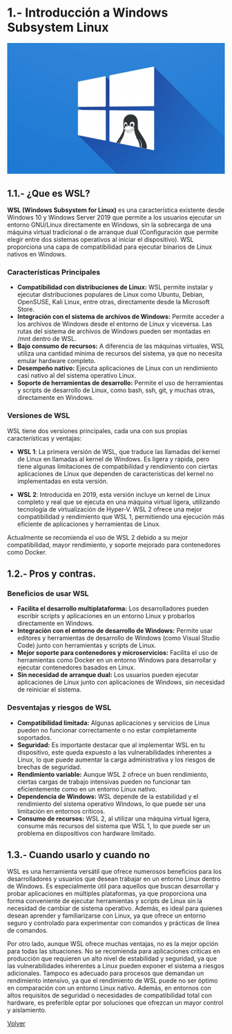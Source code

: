 # 1.- Introducción a Windows Subsystem Linux
![wsl](/Imagenes/wsl.jpg)
## 1.1.- ¿Que es WSL?
**WSL (Windows Subsystem for Linux)** es una característica existente desde Windows 10 y Windows Server 2019 que permite a los usuarios ejecutar un entorno GNU/Linux directamente en Windows, sin la sobrecarga de una máquina virtual tradicional o de arranque dual (Configuración que permite elegir entre dos sistemas operativos al iniciar el dispositivo). WSL proporciona una capa de compatibilidad para ejecutar binarios de Linux nativos en Windows.

### Características Principales
* **Compatibilidad con distribuciones de Linux:** WSL permite instalar y ejecutar distribuciones populares de Linux como Ubuntu, Debian, OpenSUSE, Kali Linux, entre otras, directamente desde la Microsoft Store.
* **Integración con el sistema de archivos de Windows:** Permite acceder a los archivos de Windows desde el entorno de Linux y viceversa. Las rutas del sistema de archivos de Windows pueden ser montadas en /mnt dentro de WSL.
* **Bajo consumo de recursos:** A diferencia de las máquinas virtuales, WSL utiliza una cantidad mínima de recursos del sistema, ya que no necesita emular hardware completo.
* **Desempeño nativo:** Ejecuta aplicaciones de Linux con un rendimiento casi nativo al del sistema operativo Linux.
* **Soporte de herramientas de desarrollo:** Permite el uso de herramientas y scripts de desarrollo de Linux, como bash, ssh, git, y muchas otras, directamente en Windows.
### Versiones de WSL
WSL tiene dos versiones principales, cada una con sus propias características y ventajas:

* **WSL 1**: La primera versión de WSL, que traduce las llamadas del kernel de Linux en llamadas al kernel de Windows. Es ligera y rápida, pero tiene algunas limitaciones de compatibilidad y rendimiento con ciertas aplicaciones de Linux que dependen de características del kernel no implementadas en esta versión.

* **WSL 2**: Introducida en 2019, esta versión incluye un kernel de Linux completo y real que se ejecuta en una máquina virtual ligera, utilizando tecnología de virtualización de Hyper-V. WSL 2 ofrece una mejor compatibilidad y rendimiento que WSL 1, permitiendo una ejecución más eficiente de aplicaciones y herramientas de Linux.

Actualmente se recomienda el uso de WSL 2 debido a su mejor compatibilidad, mayor rendimiento, y soporte mejorado para contenedores como Docker.


## 1.2.- Pros y contras.
### Beneficios de usar WSL
* **Facilita el desarrollo multiplataforma:** Los desarrolladores pueden escribir scripts y aplicaciones en un entorno Linux y probarlos directamente en Windows.
* **Integración con el entorno de desarrollo de Windows:** Permite usar editores y herramientas de desarrollo de Windows (como Visual Studio Code) junto con herramientas y scripts de Linux.
* **Mejor soporte para contenedores y microservicios:** Facilita el uso de herramientas como Docker en un entorno Windows para desarrollar y ejecutar contenedores basados en Linux.
* **Sin necesidad de arranque dual:** Los usuarios pueden ejecutar aplicaciones de Linux junto con aplicaciones de Windows, sin necesidad de reiniciar el sistema.

### Desventajas y riesgos de WSL
* **Compatibilidad limitada:** Algunas aplicaciones y servicios de Linux pueden no funcionar correctamente o no estar completamente soportados.
* **Seguridad:** Es importante destacar que al implementar WSL en tu dispositivo, este queda expuesto a las vulnerabilidades inherentes a Linux,
  lo que puede aumentar la carga administrativa y los riesgos de brechas de seguridad.
* **Rendimiento variable:** Aunque WSL 2 ofrece un buen rendimiento, ciertas cargas de trabajo intensivas pueden no funcionar tan eficientemente como en un entorno Linux nativo.
* **Dependencia de Windows:** WSL depende de la estabilidad y el rendimiento del sistema operativo Windows, lo que puede ser una limitación en entornos críticos.
* **Consumo de recursos:** WSL 2, al utilizar una máquina virtual ligera, consume más recursos del sistema que WSL 1, lo que puede ser un problema en dispositivos con hardware limitado.


## 1.3.- Cuando usarlo y cuando no
WSL es una herramienta versátil que ofrece numerosos beneficios para los desarrolladores y usuarios que desean trabajar en un entorno Linux dentro de Windows.
Es especialmente útil para aquellos que buscan desarrollar y probar aplicaciones en múltiples plataformas, ya que proporciona una forma conveniente de ejecutar herramientas y scripts de Linux sin la necesidad de cambiar de sistema operativo. 
Además, es ideal para quienes desean aprender y familiarizarse con Linux, ya que ofrece un entorno seguro y controlado para experimentar con comandos y prácticas de línea de comandos.

Por otro lado, aunque WSL ofrece muchas ventajas, no es la mejor opción para todas las situaciones. No se recomienda para aplicaciones críticas en producción que requieren un alto nivel de estabilidad y seguridad, ya que las vulnerabilidades inherentes a Linux pueden exponer el sistema a riesgos adicionales. 
Tampoco es adecuado para procesos que demandan un rendimiento intensivo, ya que el rendimiento de WSL puede no ser óptimo en comparación con un entorno Linux nativo. 
Además, en entornos con altos requisitos de seguridad o necesidades de compatibilidad total con hardware, es preferible optar por soluciones que ofrezcan un mayor control y aislamiento.

[Volver](/README.md)


